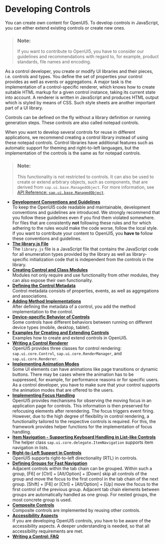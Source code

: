 <!-- loio8dcab0011d274051808f959800cabf9f -->

# Developing Controls

You can create own content for OpenUI5. To develop controls in JavaScript, you can either extend existing controls or create new ones.

> ### Note:  
> If you want to contribute to OpenUI5, you have to consider our guidelines and recommendations with regard to, for example, product standards, file names and encoding.

As a control developer, you create or modify UI libraries and their pieces, i.e. controls and types. You define the set of properties your control provides as well as events or aggregations. A major task is the implementation of a control-specific renderer, which knows how to create suitable HTML markup for a given control instance, taking its current state into account. A renderer is written in JavaScript and produces HTML output which is styled by means of CSS. Such style sheets are another important part of a UI library.

Controls can be defined on the fly without a library definition or running generation steps. These controls are also called notepad controls.

When you want to develop several controls for reuse in different applications, we recommend creating a control library instead of using these notepad controls. Control libraries have additional features such as automatic support for theming and right-to-left languages, but the implementation of the controls is the same as for notepad controls.

> ### Note:  
> This functionality is not restricted to controls. It can also be used to create or extend arbitrary objects, such as components, that are derived from `sap.ui.base.ManagedObject`. For more information, see [API Reference: `sap.ui.base.ManagedObject`](https://ui5.sap.com/#/api/sap.ui.base.ManagedObject). 

-   **[Development Conventions and Guidelines](development-conventions-and-guidelines-753b326.md "To keep the OpenUI5 code
		readable and maintainable, development conventions and guidelines are introduced. We
		strongly recommend that you follow these guidelines even if you find them violated
		somewhere. For files that are consistently not following these rules and for which
		adhering to the rules would make the code worse, follow the local style. If you want to
		contribute your content to OpenUI5, you have to follow these conventions and guidelines.")**  
To keep the OpenUI5 code readable and maintainable, development conventions and guidelines are introduced. We strongly recommend that you follow these guidelines even if you find them violated somewhere. For files that are consistently **not** following these rules and for which adhering to the rules would make the code worse, follow the local style. If you want to contribute your content to OpenUI5, you **have to** follow these conventions and guidelines.
-   **[The library.js File](the-library-js-file-bd039ed.md "The library.js file is a JavaScript file that contains the
		JavaScript code for all enumeration types provided by the library as well as
		library-specific initialization code that is independent from the controls in the
		library.")**  
The `library.js` file is a JavaScript file that contains the JavaScript code for all enumeration types provided by the library as well as library-specific initialization code that is independent from the controls in the library.
-   **[Creating Control and Class Modules](creating-control-and-class-modules-c78c07c.md "Modules not only require and use functionality from other modules, they can also expose their own functionality.")**  
Modules not only require and use functionality from other modules, they can also expose their own functionality.
-   **[Defining the Control Metadata](defining-the-control-metadata-7b52540.md "Control metadata consists of properties, events, as well as aggregations and
		associations.")**  
Control metadata consists of properties, events, as well as aggregations and associations.
-   **[Adding Method Implementations](adding-method-implementations-91f0a8d.md "After defining the metadata of a control, you add the method implementation to the
		control.")**  
After defining the metadata of a control, you add the method implementation to the control.
-   **[Device-specific Behavior of Controls](device-specific-behavior-of-controls-a53ec81.md "Some controls have different behaviors between running on different device types
		(mobile, desktop, tablet). ")**  
Some controls have different behaviors between running on different device types \(mobile, desktop, tablet\).
-   **[Examples for Creating and Extending Controls](examples-for-creating-and-extending-controls-91f1845.md "Examples how to create and extend controls in OpenUI5.")**  
Examples how to create and extend controls in OpenUI5.
-   **[Writing a Control Renderer](writing-a-control-renderer-91f3939.md "OpenUI5 provides three
		classes for control rendering: sap.ui.core.Control,
			sap.ui.core.RenderManager, and
		sap.ui.core.Renderer.")**  
OpenUI5 provides three classes for control rendering: `sap.ui.core.Control`, `sap.ui.core.RenderManager`, and `sap.ui.core.Renderer`.
-   **[Implementing Animation Modes](implementing-animation-modes-76b7d50.md "Some UI elements can have animations like page transitions or dynamic buttons. There may be cases where the animation has to be suppressed, for example, for performance reasons or for specific users. As a control developer, you have to make sure that your control supports the animation modes that are offered to the users.")**  
Some UI elements can have animations like page transitions or dynamic buttons. There may be cases where the animation has to be suppressed, for example, for performance reasons or for specific users. As a control developer, you have to make sure that your control supports the animation modes that are offered to the users.
-   **[Implementing Focus Handling](implementing-focus-handling-91f19f0.md "OpenUI5 provides
		mechanisms for observing the moving focus in an application page for controls. This
		information is then preserved for refocusing elements after rerendering. The focus triggers
		event firing. However, due to the high degree of flexibility in control rendering, a
		functionality tailored to the respective controls is required. For this, the framework
		provides helper functions for the implementation of focus handling.")**  
OpenUI5 provides mechanisms for observing the moving focus in an application page for controls. This information is then preserved for refocusing elements after rerendering. The focus triggers event firing. However, due to the high degree of flexibility in control rendering, a functionality tailored to the respective controls is required. For this, the framework provides helper functions for the implementation of focus handling.
-   **[Item Navigation - Supporting Keyboard Handling in List-like Controls](item-navigation-supporting-keyboard-handling-in-list-like-controls-91f2032.md "The helper class sap.ui.core.delegate.ItemNavigation supports item
		navigation in lists.")**  
The helper class `sap.ui.core.delegate.ItemNavigation` supports item navigation in lists.
-   **[Right-to-Left Support in Controls](right-to-left-support-in-controls-91f2c24.md "OpenUI5 supports
		right-to-left directionality (RTL) in controls.")**  
OpenUI5 supports right-to-left directionality \(RTL\) in controls.
-   **[Defining Groups for Fast Navigation](defining-groups-for-fast-navigation-10b14c7.md "Adjacent controls within the tab chain can be grouped. Within such a group, F6 or 
			Ctrl
			Alt/Option
			Down
		skip all controls of the group and move the focus to the first control in the tab chain of the next group. 
			Shift
			F6
		 or 
			Ctrl
			Alt/Option
			Up
		 move the focus to the first control of the previous group. Adjacent tab chain elements between groups are automatically handled as one
		group. For nested groups, the most concrete group is used.")**  
Adjacent controls within the tab chain can be grouped. Within such a group, [F6\] or [Ctrl\] + [Alt/Option\] + [Down\] skip all controls of the group and move the focus to the first control in the tab chain of the next group. [Shift\] + [F6\]  or [Ctrl\] + [Alt/Option\] + [Up\]  move the focus to the first control of the previous group. Adjacent tab chain elements between groups are automatically handled as one group. For nested groups, the most concrete group is used.
-   **[Composite Controls](composite-controls-d6bab27.md "Composite controls are implemented by reusing other controls.")**  
Composite controls are implemented by reusing other controls.
-   **[Accessibility Aspects](accessibility-aspects-694b356.md "If you are developing OpenUI5 controls, you have to be aware of the accessibility aspects. A deeper understanding is
		needed, so that all accessibility requirements are met.")**  
If you are developing OpenUI5 controls, you have to be aware of the accessibility aspects. A deeper understanding is needed, so that all accessibility requirements are met.
-   **[Writing a Control: FAQ](writing-a-control-faq-3f472df.md)**  


